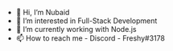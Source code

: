 - 👋 Hi, I’m Nubaid
- 👀 I’m interested in Full-Stack Development
- 🌱 I’m currently working with Node.js
- 📫 How to reach me - Discord - Freshy#3178

<!---
Fresh-The-Coder/Fresh-The-Coder is a ✨ special ✨ repository because its `README.md` (this file) appears on your GitHub profile.
You can click the Preview link to take a look at your changes.
--->
